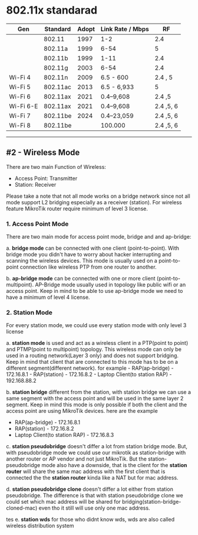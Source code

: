 # 802.11x standarad

| Gen       | Standard | Adopt | Link Rate / Mbps | RF        |
| --------- | -------- | ----- | ---------------- | --------- |
|           | 802.11   | 1997  | 1-2              | 2.4       |
|           | 802.11a  | 1999  | 6-54             | 5         |
|           | 802.11b  | 1999  | 1-11             | 2.4       |
|           | 802.11g  | 2003  | 6-54             | 2.4       |
| Wi-Fi 4   | 802.11n  | 2009  | 6.5 - 600        | 2.4 , 5   |
| Wi-Fi 5   | 802.11ac | 2013  | 6.5 - 6,933      | 5         |
| Wi-Fi 6   | 802.11ax | 2021  | 0.4–9,608        | 2.4 ,5    |
| Wi-Fi 6-E | 802.11ax | 2021  | 0.4–9,608        | 2.4 ,5, 6 |
| Wi-Fi 7   | 802.11be | 2024  | 0.4–23,059       | 2.4 ,5, 6 |
| Wi-Fi 8   | 802.11be |       | 100.000          | 2.4 ,5, 6 |

---

## #2 - Wireless Mode
There are two main Function of Wireless:
- Access Point: Transmitter
- Station: Receiver

Please take a note that not all mode works on a bridge network since not all mode support L2 bridging especially as a receiver (station). For wireless feature MikroTik router require minimum of level 3 license.

### 1. Access Point Mode

There are two main mode for access point mode, bridge and and ap-bridge:

a. **bridge mode**
	can be connected with one client (point-to-point). With bridge mode you didn't have to worry about hacker interrupting and scanning the wireless devices. This mode is usually used on a point-to-point connection like wireless PTP from one router to another.

b. **ap-bridge mode** can be connected with one or more client (point-to-multipoint). AP-Bridge mode usually used in topology like public wifi or an access point. Keep in mind to be able to use ap-bridge mode we need to have a minimum of level 4 license.

### 2. Station Mode

For every station mode, we could use every station mode with only level 3 license

a.  **station mode** is used and act as a wireless client in a PTP(point to point) and PTMP(point to multipoint) topology. This wireless mode can only be used in a routing network(Layer 3 only) and does not support bridging. Keep in mind that client that are connected to this mode has to be on a different segment(different network). for example
	- RAP(ap-bridge) - 172.16.8.1
	- RAP(station) - 172.16.8.2
	- Laptop Client(to station RAP) - 192.168.88.2

b. **station bridge** different from the station, with station bridge we can use a same segment with the access point and will be used in the same layer 2 segment. Keep in mind this mode is only possible if both the client and the access point are using MikroTik devices. here are the example
- RAP(ap-bridge) - 172.16.8.1
- RAP(station) - 172.16.8.2
- Laptop Client(to station RAP) - 172.16.8.3

c. **station pseudobridge** doesn't differ a lot from station bridge mode. But, with pseudobridge mode we could use our mikrotik as station-bridge with another router or AP vendor and not just MikroTik. But the station-pseudobridge mode also have a downside, that is the client for the **station router** will share the same mac address with the first client that is connected the the **station router** kinda like a NAT but for mac address.

d. **station pseudobridge clone** doesn't differ a lot either from station pseudobridge. The difference is that with station pseudobridge clone we could set which mac address will be shared for bridging(station-bridge-cloned-mac) even tho it still will use only one mac address.

tes
	e. **station wds** for those who didnt know wds, wds are also called wireless distribution system
